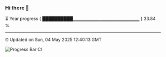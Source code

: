 ### Hi there 👋

⏳ Year progress { ██████████▁▁▁▁▁▁▁▁▁▁▁▁▁▁▁▁▁▁▁▁ } 33.84 %

---

⏰ Updated on Sun, 04 May 2025 12:40:13 GMT

![Progress Bar CI](https://github.com/liununu/liununu/workflows/Progress%20Bar%20CI/badge.svg)
